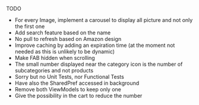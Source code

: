 TODO

- For every Image, implement a carousel to display all picture and not only the first one
- Add search feature based on the name
- No pull to refresh based on Amazon design
- Improve caching by adding an expiration time (at the moment not needed as this is unlikely to be dynamic)
- Make FAB hidden when scrolling
- The small number displayed near the category icon is the number of subcategories and not products
- Sorry but no Unit Tests, nor Functional Tests
- Have also the SharedPref accessed in background
- Remove both ViewModels to keep only one
- Give the possibility in the cart to reduce the number